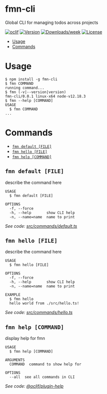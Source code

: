 fmn-cli
=======

Global CLI for managing todos across projects

[![oclif](https://img.shields.io/badge/cli-oclif-brightgreen.svg)](https://oclif.io)
[![Version](https://img.shields.io/npm/v/fmn-cli.svg)](https://npmjs.org/package/fmn-cli)
[![Downloads/week](https://img.shields.io/npm/dw/fmn-cli.svg)](https://npmjs.org/package/fmn-cli)
[![License](https://img.shields.io/npm/l/fmn-cli.svg)](https://github.com/techturnip/fmn-cli/blob/master/package.json)

<!-- toc -->
* [Usage](#usage)
* [Commands](#commands)
<!-- tocstop -->
# Usage
<!-- usage -->
```sh-session
$ npm install -g fmn-cli
$ fmn COMMAND
running command...
$ fmn (-v|--version|version)
fmn-cli/0.0.1 linux-x64 node-v12.18.3
$ fmn --help [COMMAND]
USAGE
  $ fmn COMMAND
...
```
<!-- usagestop -->
# Commands
<!-- commands -->
* [`fmn default [FILE]`](#fmn-default-file)
* [`fmn hello [FILE]`](#fmn-hello-file)
* [`fmn help [COMMAND]`](#fmn-help-command)

## `fmn default [FILE]`

describe the command here

```
USAGE
  $ fmn default [FILE]

OPTIONS
  -f, --force
  -h, --help       show CLI help
  -n, --name=name  name to print
```

_See code: [src/commands/default.ts](https://github.com/techturnip/forget-me-not-cli/blob/v0.0.1/src/commands/default.ts)_

## `fmn hello [FILE]`

describe the command here

```
USAGE
  $ fmn hello [FILE]

OPTIONS
  -f, --force
  -h, --help       show CLI help
  -n, --name=name  name to print

EXAMPLE
  $ fmn hello
  hello world from ./src/hello.ts!
```

_See code: [src/commands/hello.ts](https://github.com/techturnip/forget-me-not-cli/blob/v0.0.1/src/commands/hello.ts)_

## `fmn help [COMMAND]`

display help for fmn

```
USAGE
  $ fmn help [COMMAND]

ARGUMENTS
  COMMAND  command to show help for

OPTIONS
  --all  see all commands in CLI
```

_See code: [@oclif/plugin-help](https://github.com/oclif/plugin-help/blob/v3.2.0/src/commands/help.ts)_
<!-- commandsstop -->
